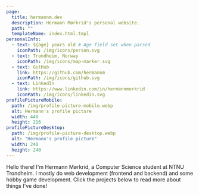 ```yaml
---
page:
  title: hermannm.dev
  description: Hermann Mørkrid's personal website.
  path: ""
  templateName: index.html.tmpl
personalInfo:
  - text: ${age} years old # Age field set when parsed
    iconPath: /img/icons/person.svg
  - text: Trondheim, Norway
    iconPath: /img/icons/map-marker.svg
  - text: GitHub
    link: https://github.com/hermannm
    iconPath: /img/icons/github.svg
  - text: LinkedIn
    link: https://www.linkedin.com/in/hermannmorkrid
    iconPath: /img/icons/linkedin.svg
profilePictureMobile:
  path: /img/profile-picture-mobile.webp
  alt: Hermann's profile picture
  width: 440
  height: 216
profilePictureDesktop:
  path: /img/profile-picture-desktop.webp
  alt: "Hermann's profile picture"
  width: 240
  height: 240
---
```


Hello there! I'm Hermann Mørkrid, a Computer Science student at NTNU Trondheim. I mostly do web
development (frontend and backend) and some hobby game development. Click the projects below to read
more about things I've done!
